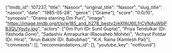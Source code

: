 {"tmdb_id": 107237, "title": "Nasoor", "original_title": "Nasoor", "slug_title": "nasoor", "date": "1985-05-28", "genre": ["Drame"], "score": "0.0/10", "synopsis": "Drama starring Om Puri", "image": "https://image.tmdb.org/t/p/w185_and_h278_bestv2/eXfAU6tLfrCVNAuWbPB3QUYgvty.jpg", "actors": ["Om Puri (Dr Sunil Gupta)", "Priya Tendulkar (Dr. Yashoda Gore)", "Sadashiv Amrapurkar (Raosaheb Mohite)", "Achyut Potdar (Dr. Hira)", "Arun Bakshi (Dr. Babubhai)", "K.K. Raina (Kamlesh Pai)"], "comments": [], "recommandations_id": [], "youtube_key": "notfound"}